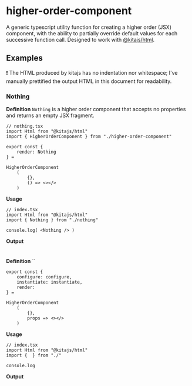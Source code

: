 # higher-order-component
A generic typescript utility function for creating a higher order (JSX) component, with the ability to partially override default values for each successive function call. Designed to work with [@kitajs/html](https://github.com/kitajs/html).

## Examples

❗ The HTML produced by kitajs has no indentation nor whitespace; I've manually prettified the output HTML in this document for readability.

### Nothing

**Definition**
`Nothing` is a higher order component that accepts no properties and returns an empty JSX fragment.
```tsx
// nothing.tsx
import Html from "@kitajs/html"
import { HigherOrderComponent } from "./higher-order-component"

export const {
    render: Nothing
} =

HigherOrderComponent
    (
        {},
        () => <></>
    )
```
**Usage**
```tsx
// index.tsx
import Html from "@kitajs/html"
import { Nothing } from "./nothing"

console.log( <Nothing /> )
```
**Output**
```
```

### 

**Definition**
``
```tsx
export const {
    configure: configure,
    instantiate: instantiate,
    render: 
} =

HigherOrderComponent
    (
        {},
        props => <></>
    )
```
**Usage**
```tsx
// index.tsx
import Html from "@kitajs/html"
import {  } from "./"

console.log
```
**Output**
```
```

